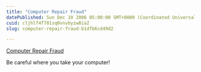 ```yaml
---
title: "Computer Repair Fraud"
datePublished: Sun Dec 10 2006 05:00:00 GMT+0000 (Coordinated Universal Time)
cuid: cljhlf4f701sq0vnvbyzw8ia2
slug: computer-repair-fraud-b1dfb6cd49d2

---
```


[Computer Repair Fraud](http://kurtn.vox.com/library/video/6a00c22520821e8e1d00cd9703932d4cd5.html "Computer Repair Fraud")

Be careful where you take your computer!